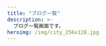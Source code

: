 ```yaml
---
title: "ブログ一覧"
description: >-
  ブログ一覧画面です。
heroimg: /img/city_256x128.jpg
---
```


<!--

基本的に記述は不要です。

追記すると、画面上部に表示されます

-->